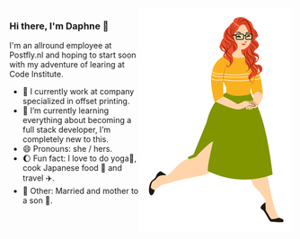 <img align="right" src="https://raw.githubusercontent.com/Daph1986/Daph1986/main/Daph1986.png" alt="Illustration of Daphne" width=273px height=400px/>

### Hi there, I'm Daphne 👋

I'm an allround employee at Postfly.nl and hoping to start soon with my adventure of learing at Code Institute.

- 🏢 I currently work at company specialized in offset printing.
- 🎒 I’m currently learning everything about becoming a full stack developer, I’m completely new to this.
- 😄 Pronouns: she / hers.
- 🌔 Fun fact: I love to do yoga🙏, cook Japanese food 🍱 and travel ✈️.
- 💓 Other: Married and mother to a son 💙.
